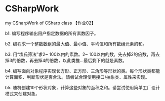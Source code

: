 # CSharpWork
my CSharpWork of CSharp class
【作业02】

b1. 编写程序输出用户指定数据的所有素数因子。

b2. 编程求一个整数数组的最大值、最小值、平均值和所有数组元素的和。

b3. 用“埃氏筛法”求2~ 100以内的素数。2~ 100以内的数，先去掉2的倍数，再去掉3的倍数，再去掉4的倍数，以此类推...最后剩下的就是素数。

b4. 编写面向对象程序实现长方形、正方形、三角形等形状的类。每个形状类都能计算面积、判断形状是否合法。请尝试合理使用接口/抽象类、属性来实现。

b5. 随机创建10个形状对象，计算这些对象的面积之和。请尝试使用简单工厂设计模式来创建对象。
